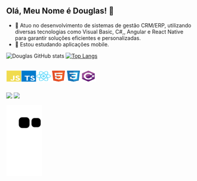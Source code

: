 ## Olá, Meu Nome é Douglas! 👋

- 🔭 Atuo no desenvolvimento de sistemas de gestão  CRM/ERP, utilizando diversas tecnologias como Visual Basic, C#,, Angular e React Native para garantir soluções eficientes e personalizadas.
- 🌱 Estou estudando aplicações mobile.

![Douglas GitHub stats](https://github-readme-stats.vercel.app/api?username=dmresende&show_icons=true&theme=tokyonight)
[![Top Langs](https://github-readme-stats.vercel.app/api/top-langs/?username=dmresende&layout=compact&theme=tokyonight)](https://github.com/anuraghazra/github-readme-stats)

<div style="display: inline_block"><br>
  <a href="https://github.com/dmresende">
  <img align="left" alt="d-Js" height="30" width="40" src="https://raw.githubusercontent.com/devicons/devicon/master/icons/javascript/javascript-plain.svg">
  <img align="left" alt="d-Ts" height="30" width="40" src="https://raw.githubusercontent.com/devicons/devicon/master/icons/typescript/typescript-plain.svg">
  <img align="left" alt="d-React" height="30" width="40" src="https://raw.githubusercontent.com/devicons/devicon/master/icons/react/react-original.svg">
  <img align="left" alt="d-HTML" height="30" width="40" src="https://raw.githubusercontent.com/devicons/devicon/master/icons/html5/html5-original.svg">
  <img align="left" alt="d-CSS" height="30" width="40" src="https://raw.githubusercontent.com/devicons/devicon/master/icons/css3/css3-original.svg">
  <img align="center" alt="d-Csharp" height="30" width="40" src="https://raw.githubusercontent.com/devicons/devicon/master/icons/csharp/csharp-original.svg">
</div>
  
  ##
 
<div> 
  <a href = "mailto:douglasmresende@gmail.com"><img src="https://img.shields.io/badge/-Gmail-%23333?style=for-the-badge&logo=gmail&logoColor=white" target="_blank"></a>
  <a href="https://www.linkedin.com/in/douglasmresende/" target="_blank"><img src="https://img.shields.io/badge/-LinkedIn-%230077B5?style=for-the-badge&logo=linkedin&logoColor=white" target="_blank"></a> 
</div>
  
![Snake animation](https://github.com/dmresende/dmresende/blob/output/github-contribution-grid-snake.svg)
  


